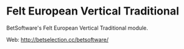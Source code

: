 Felt European Vertical Traditional
==================================

BetSoftware's Felt European Vertical Traditional module.

Web: http://betselection.cc/betsoftware/